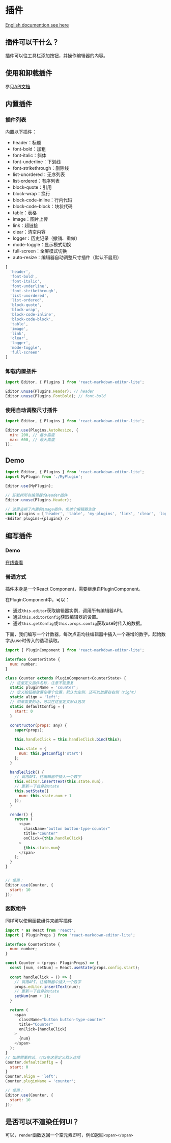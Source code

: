 # 插件
[English documention see here](./plugin.md)
## 插件可以干什么？
插件可以往工具栏添加按钮，并操作编辑器的内容。
## 使用和卸载插件
参见[API文档](./api.zh-CN.md)
## 内置插件
### 插件列表
内置以下插件：
* header：标题
* font-bold：加粗
* font-italic：斜体
* font-underline：下划线
* font-strikethrough：删除线
* list-unordered：无序列表
* list-ordered：有序列表
* block-quote：引用
* block-wrap：换行
* block-code-inline：行内代码
* block-code-block：块状代码
* table：表格
* image：图片上传
* link：超链接
* clear：清空内容
* logger：历史记录（撤销、重做）
* mode-toggle：显示模式切换
* full-screen：全屏模式切换
* auto-resize：编辑器自动调整尺寸插件（默认不启用）
```js
[
  'header',
  'font-bold',
  'font-italic',
  'font-underline',
  'font-strikethrough',
  'list-unordered',
  'list-ordered',
  'block-quote',
  'block-wrap',
  'block-code-inline',
  'block-code-block',
  'table',
  'image',
  'link',
  'clear',
  'logger',
  'mode-toggle',
  'full-screen'
]
```
### 卸载内置插件
```js
import Editor, { Plugins } from 'react-markdown-editor-lite';

Editor.unuse(Plugins.Header); // header
Editor.unuse(Plugins.FontBold); // font-bold
```
### 使用自动调整尺寸插件
```js
import Editor, { Plugins } from 'react-markdown-editor-lite';

Editor.use(Plugins.AutoResize, {
  min: 200, // 最小高度
  max: 600, // 最大高度
});
```
## Demo
```js
import Editor, { Plugins } from 'react-markdown-editor-lite';
import MyPlugin from './MyPlugin';

Editor.use(MyPlugin);

// 卸载掉所有编辑器的Header插件
Editor.unuse(Plugins.Header);

// 这里去掉了内置的image插件，仅单个编辑器生效
const plugins = ['header', 'table', 'my-plugins', 'link', 'clear', 'logger', 'mode-toggle', 'full-screen'];
<Editor plugins={plugins} />
```
## 编写插件
### Demo
[在线查看](https://codesandbox.io/s/rmel-demo-write-plugin-p82fc)
### 普通方式
插件本身是一个React Component，需要继承自PluginComponent。

在PluginComponent中，可以：
* 通过`this.editor`获取编辑器实例，调用所有编辑器API。
* 通过`this.editorConfig`获取编辑器的设置。
* 通过`this.getConfig`或`this.props.config`获取use时传入的数据。

下面，我们编写一个计数器，每次点击均往编辑器中插入一个递增的数字。起始数字从use时传入的选项读取。
```js
import { PluginComponent } from 'react-markdown-editor-lite';

interface CounterState {
  num: number;
}

class Counter extends PluginComponent<CounterState> {
  // 这里定义插件名称，注意不能重复
  static pluginName = 'counter';
  // 定义按钮被放置在哪个位置，默认为左侧，还可以放置在右侧（right）
  static align = 'left';
  // 如果需要的话，可以在这里定义默认选项
  static defaultConfig = {
    start: 0
  }
  
  constructor(props: any) {
    super(props);

    this.handleClick = this.handleClick.bind(this);

    this.state = {
      num: this.getConfig('start')
    };
  }

  handleClick() {
    // 调用API，往编辑器中插入一个数字
    this.editor.insertText(this.state.num);
    // 更新一下自身的state
    this.setState({
      num: this.state.num + 1
    });
  }

  render() {
    return (
      <span
        className="button button-type-counter"
        title="Counter"
        onClick={this.handleClick}
      >
        {this.state.num}
      </span>
    );
  }
}


// 使用：
Editor.use(Counter, {
  start: 10
});
```
### 函数组件
同样可以使用函数组件来编写插件
```js
import * as React from 'react';
import { PluginProps } from 'react-markdown-editor-lite';

interface CounterState {
  num: number;
}

const Counter = (props: PluginProps) => {
  const [num, setNum] = React.useState(props.config.start);
  
  const handleClick = () => {
    // 调用API，往编辑器中插入一个数字
    props.editor.insertText(num);
    // 更新一下自身的state
    setNum(num + 1);
  }

  return (
    <span
      className="button button-type-counter"
      title="Counter"
      onClick={handleClick}
    >
      {num}
    </span>
  );
}
// 如果需要的话，可以在这里定义默认选项
Counter.defaultConfig = {
  start: 0
}
Counter.align = 'left';
Counter.pluginName = 'counter';

// 使用：
Editor.use(Counter, {
  start: 10
});
```

## 是否可以不渲染任何UI？
可以，`render`函数返回一个空元素即可，例如返回`<span></span>`
